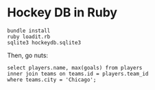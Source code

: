 # Hockey DB in Ruby

```
bundle install
ruby loadit.rb
sqlite3 hockeydb.sqlite3
```

Then, go nuts:

```
select players.name, max(goals) from players 
inner join teams on teams.id = players.team_id 
where teams.city = 'Chicago';
```